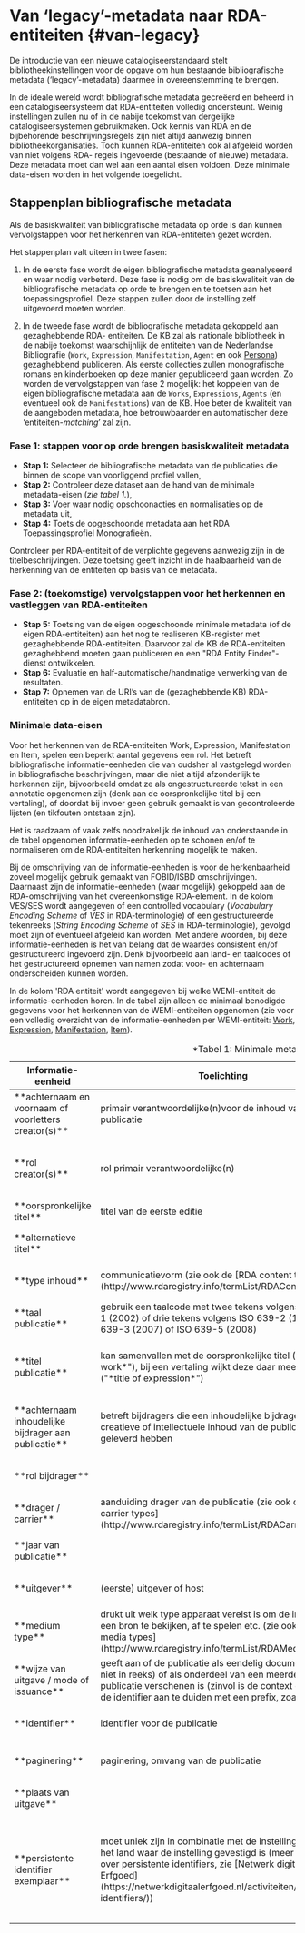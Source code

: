 Van ‘legacy’-metadata naar RDA-entiteiten {#van-legacy}
=====================

De introductie van een nieuwe catalogiseerstandaard stelt bibliotheekinstellingen voor de opgave om hun bestaande bibliografische metadata (‘legacy’-metadata) daarmee in overeenstemming te brengen. 

In de ideale wereld wordt bibliografische metadata gecreëerd en beheerd in een catalogiseersysteem dat RDA-entiteiten volledig ondersteunt. Weinig instellingen zullen nu of in de nabije toekomst van dergelijke catalogiseersystemen gebruikmaken. Ook kennis van RDA en de bijbehorende beschrijvingsregels zijn niet altijd aanwezig binnen bibliotheekorganisaties. 
Toch kunnen RDA-entiteiten ook al afgeleid worden van niet volgens RDA- regels ingevoerde (bestaande of nieuwe) metadata. Deze metadata moet dan wel aan een aantal eisen voldoen. Deze minimale data-eisen worden in het volgende toegelicht. 

## Stappenplan bibliografische metadata 
Als de basiskwaliteit van bibliografische metadata op orde is dan kunnen vervolgstappen voor het herkennen van RDA-entiteiten gezet worden. 

Het stappenplan valt uiteen in twee fasen: 

1. In de eerste fase wordt de eigen bibliografische metadata geanalyseerd en waar nodig verbeterd. Deze fase is nodig om de basiskwaliteit van de bibliografische metadata op orde te brengen en te toetsen aan het toepassingsprofiel. Deze stappen zullen door de instelling zelf uitgevoerd moeten worden. 
 
2. In de tweede fase wordt de bibliografische metadata gekoppeld aan gezaghebbende RDA- entiteiten. De KB zal als nationale bibliotheek in de nabije toekomst waarschijnlijk de entiteiten van de Nederlandse Bibliografie (`Work`, `Expression`, `Manifestation`, `Agent` en ook [Persona](#persona-in-rda)) gezaghebbend publiceren. Als eerste collecties zullen monografische romans en kinderboeken op deze manier gepubliceerd gaan worden. Zo worden de vervolgstappen van fase 2 mogelijk: het koppelen van de eigen bibliografische metadata aan de `Works`, `Expressions`, `Agents` (en eventueel ook de `Manifestations`) van de KB. Hoe beter de kwaliteit van de aangeboden metadata, hoe betrouwbaarder en automatischer deze ‘entiteiten-*matching*’ zal zijn. 

### Fase 1: stappen voor op orde brengen basiskwaliteit metadata 

 
- **Stap 1:** Selecteer de bibliografische metadata van de publicaties die binnen de scope van voorliggend profiel vallen,  
- **Stap 2:** Controleer deze dataset aan de hand van de minimale metadata-eisen (*zie tabel 1.*),  
- **Stap 3:** Voer waar nodig opschoonacties en normalisaties op de metadata uit,  
- **Stap 4:** Toets de opgeschoonde metadata aan het RDA Toepassingsprofiel Monografieën.

Controleer per RDA-entiteit of de verplichte gegevens aanwezig zijn in de titelbeschrijvingen. Deze toetsing geeft inzicht in de haalbaarheid van de herkenning van de entiteiten op basis van de metadata. 
 
### Fase 2: (toekomstige) vervolgstappen voor het herkennen en vastleggen van RDA-entiteiten 
 
- **Stap 5:** Toetsing van de eigen opgeschoonde minimale metadata (of de eigen RDA-entiteiten) aan het nog te realiseren KB-register met gezaghebbende RDA-entiteiten. Daarvoor zal de KB de RDA-entiteiten gezaghebbend moeten gaan publiceren en een "RDA Entity Finder"-dienst ontwikkelen.  
- **Stap 6:** Evaluatie en half-automatische/handmatige verwerking van de resultaten.  
- **Stap 7:** Opnemen van de URI’s van de (gezaghebbende KB) RDA-entiteiten op in de eigen metadatabron. 


### Minimale data-eisen 
Voor het herkennen van de RDA-entiteiten Work, Expression, Manifestation en Item, spelen een beperkt aantal gegevens een rol. Het betreft bibliografische informatie-eenheden die van oudsher al vastgelegd worden in bibliografische beschrijvingen, maar die niet altijd afzonderlijk te herkennen zijn, bijvoorbeeld omdat ze als ongestructureerde tekst in een annotatie opgenomen zijn (denk aan de oorspronkelijke titel bij een vertaling), of doordat bij invoer geen gebruik gemaakt is van gecontroleerde lijsten (en tikfouten ontstaan zijn).  

Het is raadzaam of vaak zelfs noodzakelijk de inhoud van onderstaande in de tabel opgenomen informatie-eenheden op te schonen en/of te normaliseren om de RDA-entiteiten herkenning mogelijk te maken. 

Bij de omschrijving van de informatie-eenheden is voor de herkenbaarheid zoveel mogelijk gebruik gemaakt van FOBID/ISBD omschrijvingen. Daarnaast zijn de informatie-eenheden (waar mogelijk) gekoppeld aan de RDA-omschrijving van het overeenkomstige RDA-element. In de kolom VES/SES wordt aangegeven of een controlled vocabulary (*Vocabulary Encoding Scheme* of *VES* in RDA-terminologie) of een gestructureerde tekenreeks (*String Encoding Scheme* of *SES* in RDA-terminologie), gevolgd moet zijn of eventueel afgeleid kan worden. Met andere woorden, bij deze informatie-eenheden is het van belang dat de waardes consistent en/of gestructureerd ingevoerd zijn. Denk bijvoorbeeld aan land- en taalcodes of het gestructureerd opnemen van namen zodat voor- en achternaam onderscheiden kunnen worden. 

In de kolom 'RDA entiteit' wordt aangegeven bij welke WEMI-entiteit de informatie-eenheden horen. In de tabel zijn alleen de minimaal benodigde gegevens voor het herkennen van de WEMI-entiteiten opgenomen (zie voor een volledig overzicht van de informatie-eenheden per WEMI-entiteit: [Work](https://github.com/netwerk-digitaal-erfgoed/rdanl/blob/master/Work-kenmerken.md), [Expression](https://github.com/netwerk-digitaal-erfgoed/rdanl/blob/master/Expression-kenmerken.md), [Manifestation](https://github.com/netwerk-digitaal-erfgoed/rdanl/blob/master/Manifestation-kenmerken.md), [Item](https://github.com/netwerk-digitaal-erfgoed/rdanl/blob/master/Item-kenmerken.md)). 


<table class='data'>
    <caption>*Tabel 1: Minimale metadata voor de herkenning van de WEMI-entiteiten van RDA*</caption>
    <thead>
        <tr>
            <th>Informatie-eenheid</th>
            <th>Toelichting</th>
            <th>Toelichting RDA</th>
            <th>Verpl.?</th>
            <th>VES/SES</th>
            <th>RDA Entiteit</th>
            <th>Voorbeelden</th>
        </tr>
    </thead>
    <tbody>
        <tr>
            <td>**achternaam en voornaam of voorletters creator(s)**</td>
            <td>primair verantwoordelijke(n)voor de inhoud van de publicatie</td>
            <td>`rdaw:P10065` &quot;*creator agent of work*&quot;</td>
            <td>ja</td>
            <td>ja, om achternaam te kunnen selecteren</td>
            <td>`Work`</td>
            <td>&quot;Couperus, Louis&quot;</td>
        </tr>
        <tr>
            <td>**rol creator(s)**</td>
            <td>rol primair verantwoordelijke(n)</td>
            <td>*subproperties* van `rdaw:P10065` &quot;*creator agent of work*&quot;</td>
            <td>indien bekend</td>
            <td>ja</td>
            <td>`Work`</td>
            <td>aut (author), art (artist)</td>
        </tr>
        <tr>
            <td>**oorspronkelijke titel**</td>
            <td>titel van de eerste editie</td>
            <td>`rdaw:P10088` &quot;*title of work*&quot;</td>
            <td>ja</td>
            <td>nee</td>
            <td>`Work`</td>
            <td>&quot;Aan den weg der vreugde&quot;</td>
        </tr>
        <tr>
            <td>**alternatieve titel**</td>
            <td></td>
            <td>`rdaw:P10086` &quot;*variant title of work*&quot;</td>
            <td>indien bekend</td>
            <td>nee</td>
            <td>`Work`</td>
            <td>&quot;Max Havelaar&quot;</td>
        </tr>
        <tr>
            <td>**type inhoud**</td>
            <td>communicatievorm (zie ook de [RDA content types](http://www.rdaregistry.info/termList/RDAContentType/))</td>
            <td>`rdae:P20001` &quot;*content type*&quot;</td>
            <td>ja</td>
            <td>ja</td>
            <td>`Expression`</td>
            <td>&quot;text&quot;, &quot;spoken word&quot;</td>
        </tr>
        <tr>
            <td>**taal publicatie**</td>
            <td>gebruik een taalcode met twee tekens volgens ISO 639-1 (2002) of drie tekens volgens ISO 639-2 (1998), ISO 639-3 (2007) of ISO 639-5 (2008)</td>
            <td>`rdae:P20006` &quot;*language of expression*&quot;</td>
            <td>ja</td>
            <td>ja</td>
            <td>`Expression`</td>
            <td>&quot;nl&quot;, &quot;nl-be&quot;</td>
        </tr>
        <tr>
            <td>**titel publicatie**</td>
            <td>kan samenvallen met de oorspronkelijke titel (&quot;*title of work*&quot;), bij een vertaling wijkt deze daar meestal van af (&quot;*title of expression*&quot;)</td>
            <td>`rdaw:P10088` &quot;title of work&quot; ,  `rdae:P20312` &quot;*title of expression*&quot;</td>
            <td>indien aanwezig</td>
            <td>nee</td>
            <td>`Work`, `Expression`</td>
            <td>&quot;The black lake&quot; (een vertaling van &quot;Oeroeg&quot;)</td>
        </tr>
        <tr>
            <td>**achternaam inhoudelijke bijdrager aan publicatie**</td>
            <td>betreft bijdragers die een inhoudelijke bijdrage aan de creatieve of intellectuele inhoud van de publicatie geleverd hebben</td>
            <td>`rdae:P2005` &quot;*creator agent of expression*&quot;</td>
            <td>indien aanwezig</td>
            <td>ja, om achternaam auteur te kunnen selecteren</td>
            <td>`Expression`</td>
            <td>&quot;Noble, Philippe&quot;</td>
        </tr>
        <tr>
            <td>**rol bijdrager**</td>
            <td></td>
            <td>`rdae:P20053`, zie de subproperties</td>
            <td>indien bekend</td>
            <td>ja</td>
            <td>`Expression`</td>
            <td>&quot;trl&quot; (translator)</td>
        </tr>
        <tr>
            <td>**drager / carrier**</td>
            <td>aanduiding drager van de publicatie (zie ook de [RDA carrier types](http://www.rdaregistry.info/termList/RDACarrierType/))</td>
            <td>`rdam:P30001` &quot;*carrier type*&quot;</td>
            <td>ja</td>
            <td>ja</td>
            <td>`Manifestation`</td>
            <td>&quot;band&quot;, &quot;microfiche&quot;</td>
        </tr>
        <tr>
            <td>**jaar van publicatie**</td>
            <td></td>
            <td>`rdam:P30011` &quot;*date of publication*&quot;</td>
            <td>ja</td>
            <td>ja</td>
            <td>`Manifestation`</td>
            <td>&quot;1969&quot;</td>
        </tr>
        <tr>
            <td>**uitgever**</td>
            <td>(eerste) uitgever of host</td>
            <td>`rdam:P30176` &quot;name of publisher&quot;</td>
            <td>ja</td>
            <td>nee</td>
            <td>`Manifestation`</td>
            <td>&quot;Pandora&quot;</td>
        </tr>
        <tr>
            <td>**medium type**</td>
            <td>drukt uit welk type apparaat vereist is om de inhoud van een bron te bekijken, af te spelen etc. (zie ook de [RDA media types](http://www.rdaregistry.info/termList/RDAMediaType/))</td>
            <td>`rdam:P30002` &quot;*has media type*&quot;</td>
            <td>indien bekend</td>
            <td>ja</td>
            <td>`Manifestation`</td>
            <td>&quot;computer&quot;, &quot;zonder medium&quot; (bij een gedrukte publicatie)</td>
        </tr>
        <tr>
            <td>**wijze van uitgave / mode of issuance**</td>
            <td>geeft aan of de publicatie als eendelig document (al dan niet in reeks) of als onderdeel van een meerdelige publicatie verschenen is (zinvol is de context of bron van de identifier aan te duiden met een prefix, zoals "ISBN: ")</td>
            <td>`rdam:P30003` &quot;*has mode of issuance*&quot;</td>
            <td>indien bekend</td>
            <td>ja</td>
            <td>`Manifestation`</td>
            <td>&quot;eendelig document&quot; , &quot;zelfstandige deeltitel MP&quot;</td>
        </tr>
        <tr>
            <td>**identifier**</td>
            <td>identifier voor de publicatie</td>
            <td>`rdam:P30004` &quot;*identifier for manifestation*&quot;</td>
            <td>indien bekend</td>
            <td>nee</td>
            <td>`Manifestation`</td>
            <td>&quot;ISBN:  9789023408017&quot; [^5]</td>
        </tr>
        <tr>
            <td>**paginering**</td>
            <td>paginering, omvang van de publicatie</td>
            <td>`rdam:P30182` &quot;*extent of manifestation*&quot;</td>
            <td>indien bekend</td>
            <td>ja</td>
            <td>`Manifestation`</td>
            <td>&quot;80 p.&quot;</td>
        </tr>
        <tr>
            <td>**plaats van uitgave**</td>
            <td></td>
            <td>`rdam:P30182` &quot;*place of publication*&quot;</td>
            <td>indien bekend</td>
            <td>nee</td>
            <td>`Manifestation`</td>
            <td>&quot;Amsterdam&quot;</td>
        </tr>
        <tr>
            <td>**persistente identifier exemplaar**</td>
            <td>moet uniek zijn in combinatie met de instellingsnaam en het land waar de instelling gevestigd is (meer informatie over persistente identifiers, zie [Netwerk digitaal Erfgoed](https://netwerkdigitaalerfgoed.nl/activiteiten/persistent-identifiers/))</td>
            <td>`rdai:P40001` &quot;*has identifier for item*&quot;</td>
            <td>ja</td>
            <td>nee</td>
            <td>`Item`</td>
            <td>&quot;2365290&quot; (als signatuur), &quot;urn:nbn:nl:kb-1684989030400&quot; (NBN (National Bibliographic Number), &quot;MMKB18B:060765000&quot; (URN - Uniform Resource Name)</td>
        </tr>
    </tbody>
</table>


